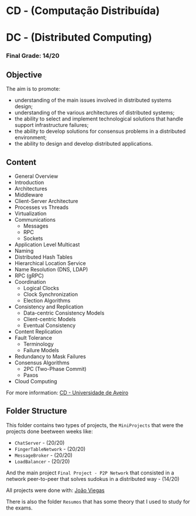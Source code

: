 # CD - (Computação Distribuída)
# DC - (Distributed Computing)

### Final Grade: 14/20

## Objective
The aim is to promote:
-    understanding of the main issues involved in distributed systems design;
-    understanding of the various architectures of distributed systems;
-    the ability to select and implement technological solutions that handle support infrastructure failures;
-    the ability to develop solutions for consensus problems in a distributed environment;
-    the ability to design and develop distributed applications.

## Content
- General Overview
- Introduction
- Architectures
- Middleware
- Client-Server Architecture
- Processes vs Threads
- Virtualization
- Communications
    - Messages
    - RPC
    - Sockets
- Application Level Multicast
- Naming
- Distributed Hash Tables
- Hierarchical Location Service
- Name Resolution (DNS, LDAP)
- RPC (gRPC)
- Coordination
    - Logical Clocks
    - Clock Synchronization
    - Election Algorithms
- Consistency and Replication
    - Data-centric Consistency Models
    - Client-centric Models
    - Eventual Consistency
- Content Replication
- Fault Tolerance
    - Terminology
    - Failure Models
- Redundancy to Mask Failures
- Consensus Algorithms
    - 2PC (Two-Phase Commit)
    - Paxos
- Cloud Computing

For more information: [CD - Universidade de Aveiro](https://www.ua.pt/pt/uc/12273)

## Folder Structure
This folder contains two types of projects, the `MiniProjects` that were the projects done beetween weeks like:
- `ChatServer` - (20/20)
- `FingerTableNetwork` - (20/20)
- `MessageBroker` - (20/20)
- `LoadBalancer` - (20/20)

And the main project `Final Project - P2P Network` that consisted in a network peer-to-peer that solves sudokus in a distributed way - (14/20)

All projects were done with: [João Viegas](https://github.com/joaoviegas11)

There is also the folder `Resumos` that has some theory that I used to study for the exams.
